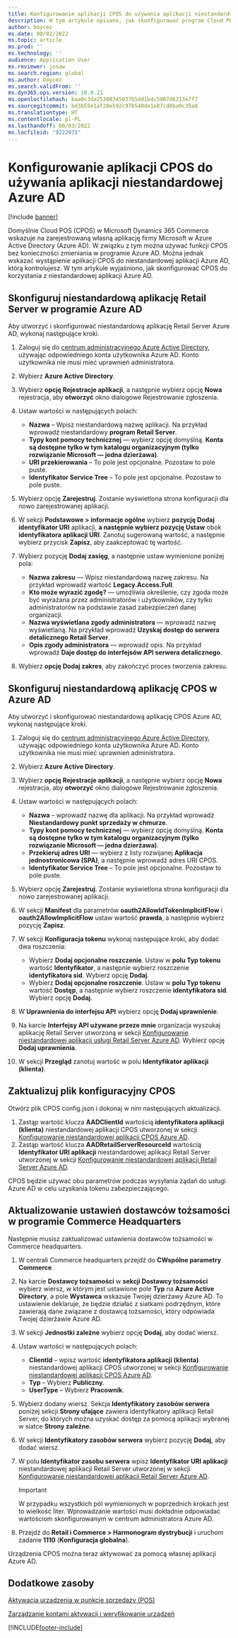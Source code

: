 ```yaml
---
title: Konfigurowanie aplikacji CPOS do używania aplikacji niestandardowej Azure AD
description: W tym artykule opisano, jak skonfigurować program Cloud POS (CPOS) do używania niestandardowej aplikacji Azure Active Directory (Azure AD).
author: boycez
ms.date: 08/02/2022
ms.topic: article
ms.prod: ''
ms.technology: ''
audience: Application User
ms.reviewer: josaw
ms.search.region: global
ms.author: boycez
ms.search.validFrom: ''
ms.dyn365.ops.version: 10.0.21
ms.openlocfilehash: baa0c3da25308345037b5dd1b4c5907d6213e7f7
ms.sourcegitcommit: bd3b55e1af28e592c97b540de1e87cd8ba9c35a8
ms.translationtype: HT
ms.contentlocale: pl-PL
ms.lasthandoff: 08/03/2022
ms.locfileid: "9222973"
---
```

# <a name="configure-cpos-to-use-a-custom-azure-ad-app"></a>Konfigurowanie aplikacji CPOS do używania aplikacji niestandardowej Azure AD

[!include [banner](includes/banner.md)]

Domyślnie Cloud POS (CPOS) w Microsoft Dynamics 365 Commerce wskazuje na zarejestrowaną własną aplikację firmy Microsoft w Azure Active Directory (Azure AD). W związku z tym można używać funkcji CPOS bez konieczności zmieniania w programie Azure AD. Można jednak wskazać wystąpienie aplikacji CPOS do niestandardowej aplikacji Azure AD, którą kontrolujesz. W tym artykule wyjaśniono, jak skonfigurować CPOS do korzystania z niestandardowej aplikacji Azure AD.

## <a name="set-up-a-custom-retail-server-app-in-azure-ad"></a>Skonfiguruj niestandardową aplikację Retail Server w programie Azure AD

Aby utworzyć i skonfigurować niestandardową aplikację Retail Server Azure AD, wykonaj następujące kroki.

1. Zaloguj się do [centrum administracyjnego Azure Active Directory](https://aad.portal.azure.com), używając odpowiedniego konta użytkownika Azure AD. Konto użytkownika nie musi mieć uprawnień administratora.
1. Wybierz **Azure Active Directory**.
1. Wybierz **opcję Rejestracje aplikacji**, a następnie wybierz opcję **Nowa** rejestracja, aby **otworzyć** okno dialogowe Rejestrowanie zgłoszenia.
1. Ustaw wartości w następujących polach:

    - **Nazwa** – Wpisz niestandardową nazwę aplikacji. Na przykład wprowadź niestandardowy **program Retail Server**.
    - **Typy kont pomocy technicznej** — wybierz opcję domyślną. **Konta są dostępne tylko w tym katalogu organizacyjnym (tylko rozwiązanie Microsoft — jedna dzierżawa)**.
    - **URI przekierowania** – To pole jest opcjonalne. Pozostaw to pole puste.
    - **Identyfikator Service Tree** – To pole jest opcjonalne. Pozostaw to pole puste.
    
1. Wybierz opcję **Zarejestruj**. Zostanie wyświetlona strona konfiguracji dla nowo zarejestrowanej aplikacji.
1. W sekcji **Podstawowe \> informacje ogólne** wybierz **pozycję Dodaj identyfikator URI** aplikacji, **a następnie wybierz pozycję Ustaw** obok **identyfikatora aplikacji URI**. Zanotuj sugerowaną wartość, a następnie wybierz przycisk **Zapisz**, aby zaakceptować tę wartość. 
1. Wybierz pozycję **Dodaj zasięg**, a następnie ustaw wymienione poniżej pola:

    - **Nazwa zakresu** — Wpisz niestandardową nazwę zakresu. Na przykład wprowadź wartość **Legacy.Access.Full**.
    - **Kto może wyrazić zgodę?** — umożliwia określenie, czy zgoda może być wyrażana przez administratorów i użytkowników, czy tylko administratorów na podstawie zasad zabezpieczeń danej organizacji.
    - **Nazwa wyświetlana zgody administratora** — wprowadź nazwę wyświetlaną. Na przykład wprowadź **Uzyskaj dostęp do serwera detalicznego Retail Server**.
    - **Opis zgody administratora** — wprowadź opis. Na przykład wprowadź **Daje dostęp do interfejsów API serwera detalicznego**.

1. Wybierz **opcję Dodaj zakres**, aby zakończyć proces tworzenia zakresu.

## <a name="set-up-a-custom-cpos-app-in-azure-ad"></a>Skonfiguruj niestandardową aplikację CPOS w Azure AD

Aby utworzyć i skonfigurować niestandardową aplikację CPOS Azure AD, wykonaj następujące kroki.

1. Zaloguj się do [centrum administracyjnego Azure Active Directory](https://aad.portal.azure.com), używając odpowiedniego konta użytkownika Azure AD. Konto użytkownika nie musi mieć uprawnień administratora.
1. Wybierz **Azure Active Directory**.
1. Wybierz **opcję Rejestracje aplikacji**, a następnie wybierz opcję **Nowa** rejestracja, aby **otworzyć** okno dialogowe Rejestrowanie zgłoszenia.
1. Ustaw wartości w następujących polach:

    - **Nazwa** – wprowadź nazwę dla aplikacji. Na przykład wprowadź **Niestandardowy punkt sprzedaży w chmurze**.
    - **Typy kont pomocy technicznej** — wybierz opcję domyślną. **Konta są dostępne tylko w tym katalogu organizacyjnym (tylko rozwiązanie Microsoft — jedna dzierżawa)**.
    - **Przekieruj adres URI** — wybierz z listy rozwijanej **Aplikacja jednostronicowa (SPA)**, a następnie wprowadź adres URI CPOS.
    - **Identyfikator Service Tree** – To pole jest opcjonalne. Pozostaw to pole puste.

1. Wybierz opcję **Zarejestruj**. Zostanie wyświetlona strona konfiguracji dla nowo zarejestrowanej aplikacji.
1. W sekcji **Manifest** dla parametrów **oauth2AllowIdTokenImplicitFlow** i **oauth2AllowImplicitFlow** ustaw wartość **prawda**, a następnie wybierz pozycję **Zapisz**.
1. W sekcji **Konfiguracja tokenu** wykonaj następujące kroki, aby dodać dwa roszczenia:

    - Wybierz **Dodaj opcjonalne roszczenie**. Ustaw w **polu Typ tokenu** wartość **Identyfikator**, a następnie wybierz roszczenie **identyfikatora sid**. Wybierz opcję **Dodaj**.
    - Wybierz **Dodaj opcjonalne roszczenie**. Ustaw w **polu Typ tokenu** wartość **Dostęp**, a następnie wybierz roszczenie **identyfikatora sid**. Wybierz opcję **Dodaj**.

1. W **Uprawnienia do interfejsu API** wybierz opcję **Dodaj uprawnienie**.
1. Na karcie **Interfejsy API używane przeze mnie** organizacja wyszukaj aplikację Retail Server utworzoną w sekcji [Konfigurowanie niestandardowej aplikacji usługi Retail Server Azure AD](#set-up-a-custom-retail-server-app-in-azure-ad). Wybierz opcję **Dodaj uprawnienia**.
1. W sekcji **Przegląd** zanotuj wartość w polu **Identyfikator aplikacji (klienta)**.

## <a name="update-the-cpos-configuration-file"></a>Zaktualizuj plik konfiguracyjny CPOS

Otwórz plik CPOS config.json i dokonaj w nim następujących aktualizacji.

1. Zastąp wartość klucza **AADClientId** wartością **identyfikatora aplikacji (klienta)** niestandardowej aplikacji CPOS utworzonej w sekcji [Konfigurowanie niestandardowej aplikacji CPOS Azure AD](#set-up-a-custom-cpos-app-in-azure-ad).
1. Zastąp wartość klucza **AADRetailServerResourceId** wartością **Identyfikator URI aplikacji** niestandardowej aplikacji Retail Server utworzonej w sekcji [Konfigurowanie niestandardowej aplikacji Retail Server Azure AD](#set-up-a-custom-retail-server-app-in-azure-ad).

CPOS będzie używać obu parametrów podczas wysyłania żądań do usługi Azure AD w celu uzyskania tokenu zabezpieczającego.

## <a name="update-identity-providers-settings-in-commerce-headquarters"></a>Aktualizowanie ustawień dostawców tożsamości w programie Commerce Headquarters

Następnie musisz zaktualizować ustawienia dostawców tożsamości w Commerce headquarters.

1. W centrali Commerce headquarters przejdź do **CWspólne parametry Commerce**.
1. Na karcie **Dostawcy tożsamości** w **sekcji Dostawcy tożsamości** wybierz wiersz, w którym jest ustawione pole **Typ** na **Azure Active Directory**, a pole **Wystawca** wskazuje Twojej dzierżawy Azure AD. To ustawienie deklaruje, że będzie działać z siatkami podrzędnym, które zawierają dane związane z dostawcą tożsamości, który odpowiada Twojej dzierżawie Azure AD.
1. W sekcji **Jednostki zależne** wybierz opcję **Dodaj**, aby dodać wiersz.
1. Ustaw wartości w następujących polach:

    - **ClientId** – wpisz wartość **identyfikatora aplikacji (klienta)** niestandardowej aplikacji CPOS utworzonej w sekcji [Konfigurowanie niestandardowej aplikacji CPOS Azure AD](#set-up-a-custom-cpos-app-in-azure-ad).
    - **Typ** – Wybierz **Publiczny**.
    - **UserType** – Wybierz **Pracownik**.

1. Wybierz dodany wiersz. Sekcja **Identyfikatory zasobów serwera** poniżej sekcji **Strony ufające** zawiera identyfikatory aplikacji Retail Server, do których można uzyskać dostęp za pomocą aplikacji wybranej w siatce **Strony zależne**.
1. W sekcji **Identyfikatory zasobów serwera** wybierz pozycję **Dodaj**, aby dodać wiersz.
1. W polu **Identyfikator zasobu serwera** wpisz **Identyfikator URI aplikacji** niestandardowej aplikacji Retail Server utworzonej w sekcji [Konfigurowanie niestandardowej aplikacji Retail Server Azure AD](#set-up-a-custom-retail-server-app-in-azure-ad).

    > [!IMPORTANT]
    > W przypadku wszystkich pól wymienionych w poprzednich krokach jest to wielkość liter. Wprowadzanie wartości musi dokładnie odpowiadać wartościom skonfigurowanym w centrum administratora Azure AD.

1. Przejdź do **Retail i Commerce \> Harmonogram dystrybucji** i uruchom zadanie **1110** (**Konfiguracja globalna**).

Urządzenia CPOS można teraz aktywować za pomocą własnej aplikacji Azure AD.

## <a name="additional-resources"></a>Dodatkowe zasoby

[Aktywacja urządzenia w punkcie sprzedaży (POS)](dev-itpro/retail-device-activation.md)

[Zarządzanie kontami aktywacji i weryfikowanie urządzeń](set-up-activation-accounts-validate-devices-hq.md)

[!INCLUDE[footer-include](../includes/footer-banner.md)]
